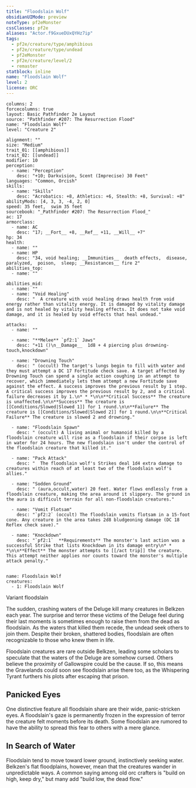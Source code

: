 ```yaml
---
title: "Floodslain Wolf"
obsidianUIMode: preview
noteType: pf2eMonster
cssClasses: pf2e
aliases: "Actor.f9GxueDUxQYHz7ip" 
tags:
  - pf2e/creature/type/amphibious
  - pf2e/creature/type/undead
  - pf2eMonster
  - pf2e/creature/level/2
  - remaster
statblock: inline
name: "Floodslain Wolf"
level: 2
license: ORC
---
```


```statblock
columns: 2
forcecolumns: true
layout: Basic Pathfinder 2e Layout
source: "Pathfinder #207: The Resurrection Flood"
name: "Floodslain Wolf"
level: "Creature 2"

alignment: ""
size: "Medium"
trait_01: [[amphibious]]
trait_02: [[undead]]
modifier: 10
perception:
  - name: "Perception"
    desc: "+10; Darkvision, Scent (Imprecise) 30 Feet"
languages: "Common, Orcish"
skills:
  - name: "Skills"
    desc: "Acrobatics: +8, Athletics: +6, Stealth: +8, Survival: +8"
abilityMods: [4, 3, 3, -4, 2, 0]
speed: 35 feet,  swim 35 feet
sourcebook: "_Pathfinder #207: The Resurrection Flood_"
ac: 17
armorclass:
  - name: AC
    desc: "17; __Fort__ +8, __Ref__ +11, __Will__ +7"
hp: 34
health:
  - name: ""
  - name: HP
    desc: "34, void healing; __Immunities__  death effects,  disease,  paralyzed,  poison,  sleep; __Resistances__ fire 2"
abilities_top:
  - name: ""

abilities_mid:
  - name: ""
  - name: "Void Healing"
    desc: "  A creature with void healing draws health from void energy rather than vitality energy. It is damaged by vitality damage and is not healed by vitality healing effects. It does not take void damage, and it is healed by void effects that heal undead."

attacks:
  - name: ""

  - name: "**Melee** `pf2:1` Jaws"
    desc: "+11 ()\n__Damage__  1d8 + 4 piercing plus drowning-touch,knockdown"

  - name: "Drowning Touch"
    desc: " (occult) The target's lungs begin to fill with water and they must attempt a DC 17 Fortitude check save. A target affected by Drowning Touch can spend a single action coughing in an attempt to recover, which immediately lets them attempt a new Fortitude save against the effect. A success improves the previous result by 1 step. A critical success improves the previous result by 2, and a critical failure decreases it by 1.\n* * *\n\n**Critical Success** The creature is unaffected.\n\n**Success** The creature is [[Conditions/Slowed|Slowed 1]] for 1 round.\n\n**Failure** The creature is [[Conditions/Slowed|Slowed 2]] for 1 round.\n\n**Critical Failure** The creature is slowed 2 and drowning."

  - name: "Floodslain Spawn"
    desc: " (occult) A living animal or humanoid killed by a floodslain creature will rise as a floodslain if their corpse is left in water for 24 hours. The new floodslain isn't under the control of the floodslain creature that killed it."

  - name: "Pack Attack"
    desc: "  The floodslain wolf's Strikes deal 1d4 extra damage to creatures within reach of at least two of the floodslain wolf's allies."

  - name: "Sodden Ground"
    desc: " (aura,occult,water) 20 feet. Water flows endlessly from a floodslain creature, making the area around it slippery. The ground in the aura is difficult terrain for all non-floodslain creatures."

  - name: "Vomit Flotsam"
    desc: "`pf2:2` (occult) The floodslain vomits flotsam in a 15-foot cone. Any creature in the area takes 2d8 bludgeoning damage (DC 18 Reflex check save)."

  - name: "Knockdown"
    desc: "`pf2:1`  **Requirements** The monster's last action was a successful Strike that lists Knockdown in its damage entry\n* * *\n\n**Effect** The monster attempts to [[/act trip]] the creature. This attempt neither applies nor counts toward the monster's multiple attack penalty."
 
```

```encounter-table
name: Floodslain Wolf
creatures:
  - 1: Floodslain Wolf
```


Variant floodslain

The sudden, crashing waters of the Deluge kill many creatures in Belkzen each year. The surprise and terror these victims of the Deluge feel during their last moments is sometimes enough to raise them from the dead as floodslain. As the waters that killed them recede, the undead seek others to join them. Despite their broken, shattered bodies, floodslain are often recognizable to those who knew them in life.

Floodslain creatures are rare outside Belkzen, leading some scholars to speculate that the waters of the Deluge are somehow cursed. Others believe the proximity of Gallowspire could be the cause. If so, this means the Gravelands could soon see floodslain arise there too, as the Whispering Tyrant furthers his plots after escaping that prison.

## Panicked Eyes

One distinctive feature all floodslain share are their wide, panic-stricken eyes. A floodslain's gaze is permanently frozen in the expression of terror the creature felt moments before its death. Some floodslain are rumored to have the ability to spread this fear to others with a mere glance.

## In Search of Water

Floodslain tend to move toward lower ground, instinctively seeking water. Belkzen's flat floodplains, however, mean that the creatures wander in unpredictable ways. A common saying among old orc crafters is "build on high, keep dry," but many add "build low, the dead flow."
